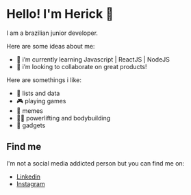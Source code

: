 # Hello! I'm Herick 👋

I am a brazilian junior developer.

Here are some ideas about me:

- 🌱 i’m currently learning Javascript | ReactJS | NodeJS 
- 👯 i’m looking to collaborate on great products!


Here are somethings i like:

- :page_with_curl: lists and data 
- :video_game: playing games 
- :see_no_evil: memes 
- :weight_lifting_man: powerlifting and bodybuilding 
- :iphone: gadgets 

## Find me

I'm not a social media addicted person but you can find me on:

- [Linkedin](https://www.linkedin.com/in/herick-motta-aa2142167/)
- [Instagram](https://www.instagram.com/herick.motta/)

